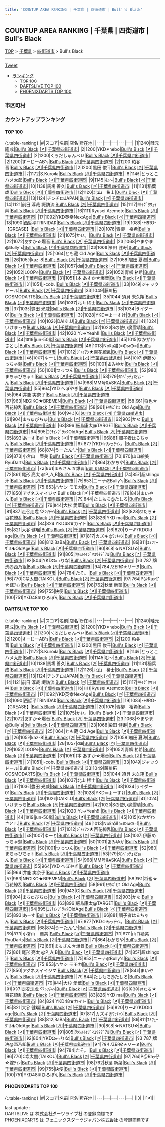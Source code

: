 ```yaml
---
title: 'COUNTUP AREA RANKING | 千葉県 | 四街道市 | Bull''s Black'
---
```

## COUNTUP AREA RANKING | 千葉県 | 四街道市 | Bull's Black

[TOP](/darts/rank/) > [千葉県](/darts/rank/千葉県/) > [四街道市](/darts/rank/千葉県/四街道市/) > Bull's Black

___

<a href="https://twitter.com/share?ref_src=twsrc%5Etfw" data-text="COUNTUP AREA RANKING | 千葉県四街道市Bull's Black" class="twitter-share-button" data-hashtags="DARTSLIVE,PHOENIXDARTS,darts,ダーツ" data-show-count="false">Tweet</a>

* [ランキング](#カウントアップランキング)
    * [TOP 100](#top-100)
    * [DARTSLIVE TOP 100](#dartslive-top-100)
    * [PHOENIXDARTS TOP 100](#phoenixdarts-top-100)

### 市区町村

<ul>

</ul>

### カウントアップランキング

#### TOP 100



{:.table-ranking}
|#|スコア|名前|店名|所在地|
|---|---|---|---|---|
|1|1240|<span class="rank-name-dl">畦元 隆成</span>|<a href="/darts/rank/shops/a860ce8577e703200d9b047a20a7ba1e.html">Bull's Black</a> <a href="https://search.dartslive.com/jp/shop/a860ce8577e703200d9b047a20a7ba1e">[↗]</a>|<a href="/darts/rank/千葉県/四街道市">千葉県四街道市</a>|
|2|1200|<span class="rank-name-dl">YKD✴︎hebo</span>|<a href="/darts/rank/shops/a860ce8577e703200d9b047a20a7ba1e.html">Bull's Black</a> <a href="https://search.dartslive.com/jp/shop/a860ce8577e703200d9b047a20a7ba1e">[↗]</a>|<a href="/darts/rank/千葉県/四街道市">千葉県四街道市</a>|
|2|1200|<span class="rank-name-dl">くろだしゅんぺい</span>|<a href="/darts/rank/shops/a860ce8577e703200d9b047a20a7ba1e.html">Bull's Black</a> <a href="https://search.dartslive.com/jp/shop/a860ce8577e703200d9b047a20a7ba1e">[↗]</a>|<a href="/darts/rank/千葉県/四街道市">千葉県四街道市</a>|
|2|1200|<span class="rank-name-dl">すーじーAB&#x27;s</span>|<a href="/darts/rank/shops/a860ce8577e703200d9b047a20a7ba1e.html">Bull's Black</a> <a href="https://search.dartslive.com/jp/shop/a860ce8577e703200d9b047a20a7ba1e">[↗]</a>|<a href="/darts/rank/千葉県/四街道市">千葉県四街道市</a>|
|2|1200|<span class="rank-name-dl">粕谷　晋</span>|<a href="/darts/rank/shops/a860ce8577e703200d9b047a20a7ba1e.html">Bull's Black</a> <a href="https://search.dartslive.com/jp/shop/a860ce8577e703200d9b047a20a7ba1e">[↗]</a>|<a href="/darts/rank/千葉県/四街道市">千葉県四街道市</a>|
|2|1200|<span class="rank-name-dl">黒田 俊平</span>|<a href="/darts/rank/shops/a860ce8577e703200d9b047a20a7ba1e.html">Bull's Black</a> <a href="https://search.dartslive.com/jp/shop/a860ce8577e703200d9b047a20a7ba1e">[↗]</a>|<a href="/darts/rank/千葉県/四街道市">千葉県四街道市</a>|
|7|1172|<span class="rank-name-dl">S.Kuroda</span>|<a href="/darts/rank/shops/a860ce8577e703200d9b047a20a7ba1e.html">Bull's Black</a> <a href="https://search.dartslive.com/jp/shop/a860ce8577e703200d9b047a20a7ba1e">[↗]</a>|<a href="/darts/rank/千葉県/四街道市">千葉県四街道市</a>|
|8|1146|<span class="rank-name-dl">とっとこハメ太郎</span>|<a href="/darts/rank/shops/a860ce8577e703200d9b047a20a7ba1e.html">Bull's Black</a> <a href="https://search.dartslive.com/jp/shop/a860ce8577e703200d9b047a20a7ba1e">[↗]</a>|<a href="/darts/rank/千葉県/四街道市">千葉県四街道市</a>|
|9|1145|<span class="rank-name-dl">む〜</span>|<a href="/darts/rank/shops/a860ce8577e703200d9b047a20a7ba1e.html">Bull's Black</a> <a href="https://search.dartslive.com/jp/shop/a860ce8577e703200d9b047a20a7ba1e">[↗]</a>|<a href="/darts/rank/千葉県/四街道市">千葉県四街道市</a>|
|10|1138|<span class="rank-name-dl">馬場 善久</span>|<a href="/darts/rank/shops/a860ce8577e703200d9b047a20a7ba1e.html">Bull's Black</a> <a href="https://search.dartslive.com/jp/shop/a860ce8577e703200d9b047a20a7ba1e">[↗]</a>|<a href="/darts/rank/千葉県/四街道市">千葉県四街道市</a>|
|11|1131|<span class="rank-name-dl">稲葉 成</span>|<a href="/darts/rank/shops/a860ce8577e703200d9b047a20a7ba1e.html">Bull's Black</a> <a href="https://search.dartslive.com/jp/shop/a860ce8577e703200d9b047a20a7ba1e">[↗]</a>|<a href="/darts/rank/千葉県/四街道市">千葉県四街道市</a>|
|12|1126|<span class="rank-name-dl">北山　稀士</span>|<a href="/darts/rank/shops/a860ce8577e703200d9b047a20a7ba1e.html">Bull's Black</a> <a href="https://search.dartslive.com/jp/shop/a860ce8577e703200d9b047a20a7ba1e">[↗]</a>|<a href="/darts/rank/千葉県/四街道市">千葉県四街道市</a>|
|13|1124|<span class="rank-name-dl">チンチロJAPAN</span>|<a href="/darts/rank/shops/a860ce8577e703200d9b047a20a7ba1e.html">Bull's Black</a> <a href="https://search.dartslive.com/jp/shop/a860ce8577e703200d9b047a20a7ba1e">[↗]</a>|<a href="/darts/rank/千葉県/四街道市">千葉県四街道市</a>|
|14|1121|<span class="rank-name-dl">前田 淳哉 諏訪流</span>|<a href="/darts/rank/shops/a860ce8577e703200d9b047a20a7ba1e.html">Bull's Black</a> <a href="https://search.dartslive.com/jp/shop/a860ce8577e703200d9b047a20a7ba1e">[↗]</a>|<a href="/darts/rank/千葉県/四街道市">千葉県四街道市</a>|
|15|1117|<span class="rank-name-dl">艸ｲｸﾞﾀｳｪｲ艸</span>|<a href="/darts/rank/shops/a860ce8577e703200d9b047a20a7ba1e.html">Bull's Black</a> <a href="https://search.dartslive.com/jp/shop/a860ce8577e703200d9b047a20a7ba1e">[↗]</a>|<a href="/darts/rank/千葉県/四街道市">千葉県四街道市</a>|
|16|1111|<span class="rank-name-dl">Ryusei Azemoto</span>|<a href="/darts/rank/shops/a860ce8577e703200d9b047a20a7ba1e.html">Bull's Black</a> <a href="https://search.dartslive.com/jp/shop/a860ce8577e703200d9b047a20a7ba1e">[↗]</a>|<a href="/darts/rank/千葉県/四街道市">千葉県四街道市</a>|
|17|1092|<span class="rank-name-dl">YKD英幸NextAge</span>|<a href="/darts/rank/shops/a860ce8577e703200d9b047a20a7ba1e.html">Bull's Black</a> <a href="https://search.dartslive.com/jp/shop/a860ce8577e703200d9b047a20a7ba1e">[↗]</a>|<a href="/darts/rank/千葉県/四街道市">千葉県四街道市</a>|
|18|1090|<span class="rank-name-dl">西哲平TRINIDAD</span>|<a href="/darts/rank/shops/a860ce8577e703200d9b047a20a7ba1e.html">Bull's Black</a> <a href="https://search.dartslive.com/jp/shop/a860ce8577e703200d9b047a20a7ba1e">[↗]</a>|<a href="/darts/rank/千葉県/四街道市">千葉県四街道市</a>|
|19|1086|<span class="rank-name-dl">-H!RO-【GREASE】</span>|<a href="/darts/rank/shops/a860ce8577e703200d9b047a20a7ba1e.html">Bull's Black</a> <a href="https://search.dartslive.com/jp/shop/a860ce8577e703200d9b047a20a7ba1e">[↗]</a>|<a href="/darts/rank/千葉県/四街道市">千葉県四街道市</a>|
|20|1076|<span class="rank-name-dl">青柳　裕希</span>|<a href="/darts/rank/shops/a860ce8577e703200d9b047a20a7ba1e.html">Bull's Black</a> <a href="https://search.dartslive.com/jp/shop/a860ce8577e703200d9b047a20a7ba1e">[↗]</a>|<a href="/darts/rank/千葉県/四街道市">千葉県四街道市</a>|
|21|1075|<span class="rank-name-dl">かい。</span>|<a href="/darts/rank/shops/a860ce8577e703200d9b047a20a7ba1e.html">Bull's Black</a> <a href="https://search.dartslive.com/jp/shop/a860ce8577e703200d9b047a20a7ba1e">[↗]</a>|<a href="/darts/rank/千葉県/四街道市">千葉県四街道市</a>|
|22|1072|<span class="rank-name-dl">あすか☆爆音</span>|<a href="/darts/rank/shops/a860ce8577e703200d9b047a20a7ba1e.html">Bull's Black</a> <a href="https://search.dartslive.com/jp/shop/a860ce8577e703200d9b047a20a7ba1e">[↗]</a>|<a href="/darts/rank/千葉県/四街道市">千葉県四街道市</a>|
|23|1068|<span class="rank-name-dl">やまやま@Bully&#x27;s</span>|<a href="/darts/rank/shops/a860ce8577e703200d9b047a20a7ba1e.html">Bull's Black</a> <a href="https://search.dartslive.com/jp/shop/a860ce8577e703200d9b047a20a7ba1e">[↗]</a>|<a href="/darts/rank/千葉県/四街道市">千葉県四街道市</a>|
|23|1068|<span class="rank-name-dl">柴田 健寿</span>|<a href="/darts/rank/shops/a860ce8577e703200d9b047a20a7ba1e.html">Bull's Black</a> <a href="https://search.dartslive.com/jp/shop/a860ce8577e703200d9b047a20a7ba1e">[↗]</a>|<a href="/darts/rank/千葉県/四街道市">千葉県四街道市</a>|
|25|1064|<span class="rank-name-dl">とも蔵 Old Age</span>|<a href="/darts/rank/shops/a860ce8577e703200d9b047a20a7ba1e.html">Bull's Black</a> <a href="https://search.dartslive.com/jp/shop/a860ce8577e703200d9b047a20a7ba1e">[↗]</a>|<a href="/darts/rank/千葉県/四街道市">千葉県四街道市</a>|
|26|1059|<span class="rank-name-dl">kaz-8</span>|<a href="/darts/rank/shops/a860ce8577e703200d9b047a20a7ba1e.html">Bull's Black</a> <a href="https://search.dartslive.com/jp/shop/a860ce8577e703200d9b047a20a7ba1e">[↗]</a>|<a href="/darts/rank/千葉県/四街道市">千葉県四街道市</a>|
|27|1058|<span class="rank-name-dl">岩田 夏海</span>|<a href="/darts/rank/shops/a860ce8577e703200d9b047a20a7ba1e.html">Bull's Black</a> <a href="https://search.dartslive.com/jp/shop/a860ce8577e703200d9b047a20a7ba1e">[↗]</a>|<a href="/darts/rank/千葉県/四街道市">千葉県四街道市</a>|
|28|1057|<span class="rank-name-dl">dai</span>|<a href="/darts/rank/shops/a860ce8577e703200d9b047a20a7ba1e.html">Bull's Black</a> <a href="https://search.dartslive.com/jp/shop/a860ce8577e703200d9b047a20a7ba1e">[↗]</a>|<a href="/darts/rank/千葉県/四街道市">千葉県四街道市</a>|
|29|1052|<span class="rank-name-dl">LOOP⭐︎</span>|<a href="/darts/rank/shops/a860ce8577e703200d9b047a20a7ba1e.html">Bull's Black</a> <a href="https://search.dartslive.com/jp/shop/a860ce8577e703200d9b047a20a7ba1e">[↗]</a>|<a href="/darts/rank/千葉県/四街道市">千葉県四街道市</a>|
|29|1052|<span class="rank-name-dl">青柳 裕希</span>|<a href="/darts/rank/shops/a860ce8577e703200d9b047a20a7ba1e.html">Bull's Black</a> <a href="https://search.dartslive.com/jp/shop/a860ce8577e703200d9b047a20a7ba1e">[↗]</a>|<a href="/darts/rank/千葉県/四街道市">千葉県四街道市</a>|
|31|1051|<span class="rank-name-dl">(本)あすか☆爆音</span>|<a href="/darts/rank/shops/a860ce8577e703200d9b047a20a7ba1e.html">Bull's Black</a> <a href="https://search.dartslive.com/jp/shop/a860ce8577e703200d9b047a20a7ba1e">[↗]</a>|<a href="/darts/rank/千葉県/四街道市">千葉県四街道市</a>|
|31|1051|<span class="rank-name-dl">j-cobu</span>|<a href="/darts/rank/shops/a860ce8577e703200d9b047a20a7ba1e.html">Bull's Black</a> <a href="https://search.dartslive.com/jp/shop/a860ce8577e703200d9b047a20a7ba1e">[↗]</a>|<a href="/darts/rank/千葉県/四街道市">千葉県四街道市</a>|
|33|1049|<span class="rank-name-dl">ジャックドール</span>|<a href="/darts/rank/shops/a860ce8577e703200d9b047a20a7ba1e.html">Bull's Black</a> <a href="https://search.dartslive.com/jp/shop/a860ce8577e703200d9b047a20a7ba1e">[↗]</a>|<a href="/darts/rank/千葉県/四街道市">千葉県四街道市</a>|
|33|1049|<span class="rank-name-dl">藤川拓COSMODARTS</span>|<a href="/darts/rank/shops/a860ce8577e703200d9b047a20a7ba1e.html">Bull's Black</a> <a href="https://search.dartslive.com/jp/shop/a860ce8577e703200d9b047a20a7ba1e">[↗]</a>|<a href="/darts/rank/千葉県/四街道市">千葉県四街道市</a>|
|35|1044|<span class="rank-name-dl">須貝 未久翔</span>|<a href="/darts/rank/shops/a860ce8577e703200d9b047a20a7ba1e.html">Bull's Black</a> <a href="https://search.dartslive.com/jp/shop/a860ce8577e703200d9b047a20a7ba1e">[↗]</a>|<a href="/darts/rank/千葉県/四街道市">千葉県四街道市</a>|
|36|1037|<span class="rank-name-dl">北山 稀士</span>|<a href="/darts/rank/shops/a860ce8577e703200d9b047a20a7ba1e.html">Bull's Black</a> <a href="https://search.dartslive.com/jp/shop/a860ce8577e703200d9b047a20a7ba1e">[↗]</a>|<a href="/darts/rank/千葉県/四街道市">千葉県四街道市</a>|
|37|1036|<span class="rank-name-dl">豊田 光威</span>|<a href="/darts/rank/shops/a860ce8577e703200d9b047a20a7ba1e.html">Bull's Black</a> <a href="https://search.dartslive.com/jp/shop/a860ce8577e703200d9b047a20a7ba1e">[↗]</a>|<a href="/darts/rank/千葉県/四街道市">千葉県四街道市</a>|
|38|1034|<span class="rank-name-dl">ライダー01</span>|<a href="/darts/rank/shops/a860ce8577e703200d9b047a20a7ba1e.html">Bull's Black</a> <a href="https://search.dartslive.com/jp/shop/a860ce8577e703200d9b047a20a7ba1e">[↗]</a>|<a href="/darts/rank/千葉県/四街道市">千葉県四街道市</a>|
|39|1028|<span class="rank-name-dl">YKD＝よーすけ</span>|<a href="/darts/rank/shops/a860ce8577e703200d9b047a20a7ba1e.html">Bull's Black</a> <a href="https://search.dartslive.com/jp/shop/a860ce8577e703200d9b047a20a7ba1e">[↗]</a>|<a href="/darts/rank/千葉県/四街道市">千葉県四街道市</a>|
|40|1026|<span class="rank-name-dl">DAIKI.U</span>|<a href="/darts/rank/shops/a860ce8577e703200d9b047a20a7ba1e.html">Bull's Black</a> <a href="https://search.dartslive.com/jp/shop/a860ce8577e703200d9b047a20a7ba1e">[↗]</a>|<a href="/darts/rank/千葉県/四街道市">千葉県四街道市</a>|
|41|1024|<span class="rank-name-dl">いけまっち</span>|<a href="/darts/rank/shops/a860ce8577e703200d9b047a20a7ba1e.html">Bull's Black</a> <a href="https://search.dartslive.com/jp/shop/a860ce8577e703200d9b047a20a7ba1e">[↗]</a>|<a href="/darts/rank/千葉県/四街道市">千葉県四街道市</a>|
|42|1020|<span class="rank-name-dl">Sの使い魔雪晴</span>|<a href="/darts/rank/shops/a860ce8577e703200d9b047a20a7ba1e.html">Bull's Black</a> <a href="https://search.dartslive.com/jp/shop/a860ce8577e703200d9b047a20a7ba1e">[↗]</a>|<a href="/darts/rank/千葉県/四街道市">千葉県四街道市</a>|
|42|1020|<span class="rank-name-dl">Yu→Yeah!!!</span>|<a href="/darts/rank/shops/a860ce8577e703200d9b047a20a7ba1e.html">Bull's Black</a> <a href="https://search.dartslive.com/jp/shop/a860ce8577e703200d9b047a20a7ba1e">[↗]</a>|<a href="/darts/rank/千葉県/四街道市">千葉県四街道市</a>|
|44|1019|<span class="rank-name-dl">jun-50嵐</span>|<a href="/darts/rank/shops/a860ce8577e703200d9b047a20a7ba1e.html">Bull's Black</a> <a href="https://search.dartslive.com/jp/shop/a860ce8577e703200d9b047a20a7ba1e">[↗]</a>|<a href="/darts/rank/千葉県/四街道市">千葉県四街道市</a>|
|45|1015|<span class="rank-name-dl">なかがわ さとし</span>|<a href="/darts/rank/shops/a860ce8577e703200d9b047a20a7ba1e.html">Bull's Black</a> <a href="https://search.dartslive.com/jp/shop/a860ce8577e703200d9b047a20a7ba1e">[↗]</a>|<a href="/darts/rank/千葉県/四街道市">千葉県四街道市</a>|
|46|1013|<span class="rank-name-dl">NoRa猫(=ΦωΦ=)</span>|<a href="/darts/rank/shops/a860ce8577e703200d9b047a20a7ba1e.html">Bull's Black</a> <a href="https://search.dartslive.com/jp/shop/a860ce8577e703200d9b047a20a7ba1e">[↗]</a>|<a href="/darts/rank/千葉県/四街道市">千葉県四街道市</a>|
|47|1012|<span class="rank-name-dl">ｼﾞｬｲｱﾝ★百花繚乱</span>|<a href="/darts/rank/shops/a860ce8577e703200d9b047a20a7ba1e.html">Bull's Black</a> <a href="https://search.dartslive.com/jp/shop/a860ce8577e703200d9b047a20a7ba1e">[↗]</a>|<a href="/darts/rank/千葉県/四街道市">千葉県四街道市</a>|
|48|1007|<span class="rank-name-dl">ゆーと</span>|<a href="/darts/rank/shops/a860ce8577e703200d9b047a20a7ba1e.html">Bull's Black</a> <a href="https://search.dartslive.com/jp/shop/a860ce8577e703200d9b047a20a7ba1e">[↗]</a>|<a href="/darts/rank/千葉県/四街道市">千葉県四街道市</a>|
|48|1007|<span class="rank-name-dl">伊藤めっちゃ魁</span>|<a href="/darts/rank/shops/a860ce8577e703200d9b047a20a7ba1e.html">Bull's Black</a> <a href="https://search.dartslive.com/jp/shop/a860ce8577e703200d9b047a20a7ba1e">[↗]</a>|<a href="/darts/rank/千葉県/四街道市">千葉県四街道市</a>|
|50|1001|<span class="rank-name-dl">あみゆか</span>|<a href="/darts/rank/shops/a860ce8577e703200d9b047a20a7ba1e.html">Bull's Black</a> <a href="https://search.dartslive.com/jp/shop/a860ce8577e703200d9b047a20a7ba1e">[↗]</a>|<a href="/darts/rank/千葉県/四街道市">千葉県四街道市</a>|
|50|1001|<span class="rank-name-dl">つっつん</span>|<a href="/darts/rank/shops/a860ce8577e703200d9b047a20a7ba1e.html">Bull's Black</a> <a href="https://search.dartslive.com/jp/shop/a860ce8577e703200d9b047a20a7ba1e">[↗]</a>|<a href="/darts/rank/千葉県/四街道市">千葉県四街道市</a>|
|52|980|<span class="rank-name-dl">まちゅぴちゅ✌︎</span>|<a href="/darts/rank/shops/a860ce8577e703200d9b047a20a7ba1e.html">Bull's Black</a> <a href="https://search.dartslive.com/jp/shop/a860ce8577e703200d9b047a20a7ba1e">[↗]</a>|<a href="/darts/rank/千葉県/四街道市">千葉県四街道市</a>|
|53|979|<span class="rank-name-dl">ｸﾛﾍﾟｯﾁｭだぉ-ん</span>|<a href="/darts/rank/shops/a860ce8577e703200d9b047a20a7ba1e.html">Bull's Black</a> <a href="https://search.dartslive.com/jp/shop/a860ce8577e703200d9b047a20a7ba1e">[↗]</a>|<a href="/darts/rank/千葉県/四街道市">千葉県四街道市</a>|
|54|968|<span class="rank-name-dl">MM号&amp;ASKA</span>|<a href="/darts/rank/shops/a860ce8577e703200d9b047a20a7ba1e.html">Bull's Black</a> <a href="https://search.dartslive.com/jp/shop/a860ce8577e703200d9b047a20a7ba1e">[↗]</a>|<a href="/darts/rank/千葉県/四街道市">千葉県四街道市</a>|
|55|964|<span class="rank-name-dl">YKD へぼやぎ</span>|<a href="/darts/rank/shops/a860ce8577e703200d9b047a20a7ba1e.html">Bull's Black</a> <a href="https://search.dartslive.com/jp/shop/a860ce8577e703200d9b047a20a7ba1e">[↗]</a>|<a href="/darts/rank/千葉県/四街道市">千葉県四街道市</a>|
|55|964|<span class="rank-name-dl">井能 実奈子</span>|<a href="/darts/rank/shops/a860ce8577e703200d9b047a20a7ba1e.html">Bull's Black</a> <a href="https://search.dartslive.com/jp/shop/a860ce8577e703200d9b047a20a7ba1e">[↗]</a>|<a href="/darts/rank/千葉県/四街道市">千葉県四街道市</a>|
|57|963|<span class="rank-name-dl">NEGIKO★BREMEN</span>|<a href="/darts/rank/shops/a860ce8577e703200d9b047a20a7ba1e.html">Bull's Black</a> <a href="https://search.dartslive.com/jp/shop/a860ce8577e703200d9b047a20a7ba1e">[↗]</a>|<a href="/darts/rank/千葉県/四街道市">千葉県四街道市</a>|
|58|961|<span class="rank-name-dl">将也☆百花繚乱</span>|<a href="/darts/rank/shops/a860ce8577e703200d9b047a20a7ba1e.html">Bull's Black</a> <a href="https://search.dartslive.com/jp/shop/a860ce8577e703200d9b047a20a7ba1e">[↗]</a>|<a href="/darts/rank/千葉県/四街道市">千葉県四街道市</a>|
|58|961|<span class="rank-name-dl">ﾓﾘｶｽﾞﾋｺ Old Age</span>|<a href="/darts/rank/shops/a860ce8577e703200d9b047a20a7ba1e.html">Bull's Black</a> <a href="https://search.dartslive.com/jp/shop/a860ce8577e703200d9b047a20a7ba1e">[↗]</a>|<a href="/darts/rank/千葉県/四街道市">千葉県四街道市</a>|
|60|943|<span class="rank-name-dl">C</span>|<a href="/darts/rank/shops/a860ce8577e703200d9b047a20a7ba1e.html">Bull's Black</a> <a href="https://search.dartslive.com/jp/shop/a860ce8577e703200d9b047a20a7ba1e">[↗]</a>|<a href="/darts/rank/千葉県/四街道市">千葉県四街道市</a>|
|61|904|<span class="rank-name-dl">まちゅぴちゅ</span>|<a href="/darts/rank/shops/a860ce8577e703200d9b047a20a7ba1e.html">Bull's Black</a> <a href="https://search.dartslive.com/jp/shop/a860ce8577e703200d9b047a20a7ba1e">[↗]</a>|<a href="/darts/rank/千葉県/四街道市">千葉県四街道市</a>|
|62|903|<span class="rank-name-dl">かな</span>|<a href="/darts/rank/shops/a860ce8577e703200d9b047a20a7ba1e.html">Bull's Black</a> <a href="https://search.dartslive.com/jp/shop/a860ce8577e703200d9b047a20a7ba1e">[↗]</a>|<a href="/darts/rank/千葉県/四街道市">千葉県四街道市</a>|
|63|896|<span class="rank-name-dl">飯島康太@TARGET</span>|<a href="/darts/rank/shops/a860ce8577e703200d9b047a20a7ba1e.html">Bull's Black</a> <a href="https://search.dartslive.com/jp/shop/a860ce8577e703200d9b047a20a7ba1e">[↗]</a>|<a href="/darts/rank/千葉県/四街道市">千葉県四街道市</a>|
|64|895|<span class="rank-name-dl">ｴﾐﾁｬﾝﾌﾞﾗｯｸOldAge</span>|<a href="/darts/rank/shops/a860ce8577e703200d9b047a20a7ba1e.html">Bull's Black</a> <a href="https://search.dartslive.com/jp/shop/a860ce8577e703200d9b047a20a7ba1e">[↗]</a>|<a href="/darts/rank/千葉県/四街道市">千葉県四街道市</a>|
|65|893|<span class="rank-name-dl">あーす</span>|<a href="/darts/rank/shops/a860ce8577e703200d9b047a20a7ba1e.html">Bull's Black</a> <a href="https://search.dartslive.com/jp/shop/a860ce8577e703200d9b047a20a7ba1e">[↗]</a>|<a href="/darts/rank/千葉県/四街道市">千葉県四街道市</a>|
|66|881|<span class="rank-name-dl">調子者はるちゃん</span>|<a href="/darts/rank/shops/a860ce8577e703200d9b047a20a7ba1e.html">Bull's Black</a> <a href="https://search.dartslive.com/jp/shop/a860ce8577e703200d9b047a20a7ba1e">[↗]</a>|<a href="/darts/rank/千葉県/四街道市">千葉県四街道市</a>|
|67|877|<span class="rank-name-dl">YKD✩みっﾁｬﾝ。</span>|<a href="/darts/rank/shops/a860ce8577e703200d9b047a20a7ba1e.html">Bull's Black</a> <a href="https://search.dartslive.com/jp/shop/a860ce8577e703200d9b047a20a7ba1e">[↗]</a>|<a href="/darts/rank/千葉県/四街道市">千葉県四街道市</a>|
|68|874|<span class="rank-name-dl">うーたん^_^</span>|<a href="/darts/rank/shops/a860ce8577e703200d9b047a20a7ba1e.html">Bull's Black</a> <a href="https://search.dartslive.com/jp/shop/a860ce8577e703200d9b047a20a7ba1e">[↗]</a>|<a href="/darts/rank/千葉県/四街道市">千葉県四街道市</a>|
|69|873|<span class="rank-name-dl">小宮山　亜美</span>|<a href="/darts/rank/shops/a860ce8577e703200d9b047a20a7ba1e.html">Bull's Black</a> <a href="https://search.dartslive.com/jp/shop/a860ce8577e703200d9b047a20a7ba1e">[↗]</a>|<a href="/darts/rank/千葉県/四街道市">千葉県四街道市</a>|
|70|870|<span class="rank-name-dl">山口絵美RyuDarts</span>|<a href="/darts/rank/shops/a860ce8577e703200d9b047a20a7ba1e.html">Bull's Black</a> <a href="https://search.dartslive.com/jp/shop/a860ce8577e703200d9b047a20a7ba1e">[↗]</a>|<a href="/darts/rank/千葉県/四街道市">千葉県四街道市</a>|
|71|864|<span class="rank-name-dl">わかちや</span>|<a href="/darts/rank/shops/a860ce8577e703200d9b047a20a7ba1e.html">Bull's Black</a> <a href="https://search.dartslive.com/jp/shop/a860ce8577e703200d9b047a20a7ba1e">[↗]</a>|<a href="/darts/rank/千葉県/四街道市">千葉県四街道市</a>|
|72|861|<span class="rank-name-dl">まもさん☆爆音</span>|<a href="/darts/rank/shops/a860ce8577e703200d9b047a20a7ba1e.html">Bull's Black</a> <a href="https://search.dartslive.com/jp/shop/a860ce8577e703200d9b047a20a7ba1e">[↗]</a>|<a href="/darts/rank/千葉県/四街道市">千葉県四街道市</a>|
|72|861|<span class="rank-name-dl">尾形 亮太 @P_A_B</span>|<a href="/darts/rank/shops/a860ce8577e703200d9b047a20a7ba1e.html">Bull's Black</a> <a href="https://search.dartslive.com/jp/shop/a860ce8577e703200d9b047a20a7ba1e">[↗]</a>|<a href="/darts/rank/千葉県/四街道市">千葉県四街道市</a>|
|74|857|<span class="rank-name-dl">超shingo汁</span>|<a href="/darts/rank/shops/a860ce8577e703200d9b047a20a7ba1e.html">Bull's Black</a> <a href="https://search.dartslive.com/jp/shop/a860ce8577e703200d9b047a20a7ba1e">[↗]</a>|<a href="/darts/rank/千葉県/四街道市">千葉県四街道市</a>|
|75|853|<span class="rank-name-dl">ニーナ@Bully&#x27;s</span>|<a href="/darts/rank/shops/a860ce8577e703200d9b047a20a7ba1e.html">Bull's Black</a> <a href="https://search.dartslive.com/jp/shop/a860ce8577e703200d9b047a20a7ba1e">[↗]</a>|<a href="/darts/rank/千葉県/四街道市">千葉県四街道市</a>|
|75|853|<span class="rank-name-dl">ハヤシ モモカ</span>|<a href="/darts/rank/shops/a860ce8577e703200d9b047a20a7ba1e.html">Bull's Black</a> <a href="https://search.dartslive.com/jp/shop/a860ce8577e703200d9b047a20a7ba1e">[↗]</a>|<a href="/darts/rank/千葉県/四街道市">千葉県四街道市</a>|
|77|850|<span class="rank-name-dl">アグネスイイジマ</span>|<a href="/darts/rank/shops/a860ce8577e703200d9b047a20a7ba1e.html">Bull's Black</a> <a href="https://search.dartslive.com/jp/shop/a860ce8577e703200d9b047a20a7ba1e">[↗]</a>|<a href="/darts/rank/千葉県/四街道市">千葉県四街道市</a>|
|78|846|<span class="rank-name-dl">まいやん</span>|<a href="/darts/rank/shops/a860ce8577e703200d9b047a20a7ba1e.html">Bull's Black</a> <a href="https://search.dartslive.com/jp/shop/a860ce8577e703200d9b047a20a7ba1e">[↗]</a>|<a href="/darts/rank/千葉県/四街道市">千葉県四街道市</a>|
|79|844|<span class="rank-name-dl">たしもち@たしろ</span>|<a href="/darts/rank/shops/a860ce8577e703200d9b047a20a7ba1e.html">Bull's Black</a> <a href="https://search.dartslive.com/jp/shop/a860ce8577e703200d9b047a20a7ba1e">[↗]</a>|<a href="/darts/rank/千葉県/四街道市">千葉県四街道市</a>|
|79|844|<span class="rank-name-dl">大杉 愛華</span>|<a href="/darts/rank/shops/a860ce8577e703200d9b047a20a7ba1e.html">Bull's Black</a> <a href="https://search.dartslive.com/jp/shop/a860ce8577e703200d9b047a20a7ba1e">[↗]</a>|<a href="/darts/rank/千葉県/四街道市">千葉県四街道市</a>|
|81|837|<span class="rank-name-dl">走召走戉 ♡ｼｿﾁｬｿ</span>|<a href="/darts/rank/shops/a860ce8577e703200d9b047a20a7ba1e.html">Bull's Black</a> <a href="https://search.dartslive.com/jp/shop/a860ce8577e703200d9b047a20a7ba1e">[↗]</a>|<a href="/darts/rank/千葉県/四街道市">千葉県四街道市</a>|
|82|828|<span class="rank-name-dl">ﾐﾎたろ★百花繚乱</span>|<a href="/darts/rank/shops/a860ce8577e703200d9b047a20a7ba1e.html">Bull's Black</a> <a href="https://search.dartslive.com/jp/shop/a860ce8577e703200d9b047a20a7ba1e">[↗]</a>|<a href="/darts/rank/千葉県/四街道市">千葉県四街道市</a>|
|83|826|<span class="rank-name-dl">YKD mai</span>|<a href="/darts/rank/shops/a860ce8577e703200d9b047a20a7ba1e.html">Bull's Black</a> <a href="https://search.dartslive.com/jp/shop/a860ce8577e703200d9b047a20a7ba1e">[↗]</a>|<a href="/darts/rank/千葉県/四街道市">千葉県四街道市</a>|
|84|824|<span class="rank-name-dl">YKD48♛カイト</span>|<a href="/darts/rank/shops/a860ce8577e703200d9b047a20a7ba1e.html">Bull's Black</a> <a href="https://search.dartslive.com/jp/shop/a860ce8577e703200d9b047a20a7ba1e">[↗]</a>|<a href="/darts/rank/千葉県/四街道市">千葉県四街道市</a>|
|85|821|<span class="rank-name-dl">大谷 健瑠</span>|<a href="/darts/rank/shops/a860ce8577e703200d9b047a20a7ba1e.html">Bull's Black</a> <a href="https://search.dartslive.com/jp/shop/a860ce8577e703200d9b047a20a7ba1e">[↗]</a>|<a href="/darts/rank/千葉県/四街道市">千葉県四街道市</a>|
|86|820|<span class="rank-name-dl">りー♪YKDOld age</span>|<a href="/darts/rank/shops/a860ce8577e703200d9b047a20a7ba1e.html">Bull's Black</a> <a href="https://search.dartslive.com/jp/shop/a860ce8577e703200d9b047a20a7ba1e">[↗]</a>|<a href="/darts/rank/千葉県/四街道市">千葉県四街道市</a>|
|87|817|<span class="rank-name-dl">カズキ@ﾜｯｷｬﾝ</span>|<a href="/darts/rank/shops/a860ce8577e703200d9b047a20a7ba1e.html">Bull's Black</a> <a href="https://search.dartslive.com/jp/shop/a860ce8577e703200d9b047a20a7ba1e">[↗]</a>|<a href="/darts/rank/千葉県/四街道市">千葉県四街道市</a>|
|88|812|<span class="rank-name-dl">BaBa</span>|<a href="/darts/rank/shops/a860ce8577e703200d9b047a20a7ba1e.html">Bull's Black</a> <a href="https://search.dartslive.com/jp/shop/a860ce8577e703200d9b047a20a7ba1e">[↗]</a>|<a href="/darts/rank/千葉県/四街道市">千葉県四街道市</a>|
|89|811|<span class="rank-name-dl">ｴﾐﾌｪｰｳﾞﾙ♞OldAge</span>|<a href="/darts/rank/shops/a860ce8577e703200d9b047a20a7ba1e.html">Bull's Black</a> <a href="https://search.dartslive.com/jp/shop/a860ce8577e703200d9b047a20a7ba1e">[↗]</a>|<a href="/darts/rank/千葉県/四街道市">千葉県四街道市</a>|
|90|808|<span class="rank-name-dl">☆NATSU☆</span>|<a href="/darts/rank/shops/a860ce8577e703200d9b047a20a7ba1e.html">Bull's Black</a> <a href="https://search.dartslive.com/jp/shop/a860ce8577e703200d9b047a20a7ba1e">[↗]</a>|<a href="/darts/rank/千葉県/四街道市">千葉県四街道市</a>|
|91|805|<span class="rank-name-dl">ﾜﾀｼﾊｲｲｼﾞﾏｺｳﾀﾃﾞｱﾙ</span>|<a href="/darts/rank/shops/a860ce8577e703200d9b047a20a7ba1e.html">Bull's Black</a> <a href="https://search.dartslive.com/jp/shop/a860ce8577e703200d9b047a20a7ba1e">[↗]</a>|<a href="/darts/rank/千葉県/四街道市">千葉県四街道市</a>|
|92|804|<span class="rank-name-dl">YKDᗦ↞◃りな</span>|<a href="/darts/rank/shops/a860ce8577e703200d9b047a20a7ba1e.html">Bull's Black</a> <a href="https://search.dartslive.com/jp/shop/a860ce8577e703200d9b047a20a7ba1e">[↗]</a>|<a href="/darts/rank/千葉県/四街道市">千葉県四街道市</a>|
|93|787|<span class="rank-name-dl">牌洗@西乃組</span>|<a href="/darts/rank/shops/a860ce8577e703200d9b047a20a7ba1e.html">Bull's Black</a> <a href="https://search.dartslive.com/jp/shop/a860ce8577e703200d9b047a20a7ba1e">[↗]</a>|<a href="/darts/rank/千葉県/四街道市">千葉県四街道市</a>|
|94|784|<span class="rank-name-dl">/ZERØ✭リーヌ</span>|<a href="/darts/rank/shops/a860ce8577e703200d9b047a20a7ba1e.html">Bull's Black</a> <a href="https://search.dartslive.com/jp/shop/a860ce8577e703200d9b047a20a7ba1e">[↗]</a>|<a href="/darts/rank/千葉県/四街道市">千葉県四街道市</a>|
|94|784|<span class="rank-name-dl">たそ。</span>|<a href="/darts/rank/shops/a860ce8577e703200d9b047a20a7ba1e.html">Bull's Black</a> <a href="https://search.dartslive.com/jp/shop/a860ce8577e703200d9b047a20a7ba1e">[↗]</a>|<a href="/darts/rank/千葉県/四街道市">千葉県四街道市</a>|
|96|770|<span class="rank-name-dl">C@太閤(TAIKOU)</span>|<a href="/darts/rank/shops/a860ce8577e703200d9b047a20a7ba1e.html">Bull's Black</a> <a href="https://search.dartslive.com/jp/shop/a860ce8577e703200d9b047a20a7ba1e">[↗]</a>|<a href="/darts/rank/千葉県/四街道市">千葉県四街道市</a>|
|97|764|<span class="rank-name-dl">P＠Raｯ仔☆嫁ﾁｬﾝ</span>|<a href="/darts/rank/shops/a860ce8577e703200d9b047a20a7ba1e.html">Bull's Black</a> <a href="https://search.dartslive.com/jp/shop/a860ce8577e703200d9b047a20a7ba1e">[↗]</a>|<a href="/darts/rank/千葉県/四街道市">千葉県四街道市</a>|
|98|762|<span class="rank-name-dl">秋葉 新菜</span>|<a href="/darts/rank/shops/a860ce8577e703200d9b047a20a7ba1e.html">Bull's Black</a> <a href="https://search.dartslive.com/jp/shop/a860ce8577e703200d9b047a20a7ba1e">[↗]</a>|<a href="/darts/rank/千葉県/四街道市">千葉県四街道市</a>|
|99|755|<span class="rank-name-dl">快便</span>|<a href="/darts/rank/shops/a860ce8577e703200d9b047a20a7ba1e.html">Bull's Black</a> <a href="https://search.dartslive.com/jp/shop/a860ce8577e703200d9b047a20a7ba1e">[↗]</a>|<a href="/darts/rank/千葉県/四街道市">千葉県四街道市</a>|
|100|751|<span class="rank-name-dl">YKD48♛ひろぽん</span>|<a href="/darts/rank/shops/a860ce8577e703200d9b047a20a7ba1e.html">Bull's Black</a> <a href="https://search.dartslive.com/jp/shop/a860ce8577e703200d9b047a20a7ba1e">[↗]</a>|<a href="/darts/rank/千葉県/四街道市">千葉県四街道市</a>|


#### DARTSLIVE TOP 100



{:.table-ranking}
|#|スコア|名前|店名|所在地|
|---|---|---|---|---|
|1|1240|<span class="rank-name-dl">畦元 隆成</span>|<a href="/darts/rank/shops/a860ce8577e703200d9b047a20a7ba1e.html">Bull's Black</a> <a href="https://search.dartslive.com/jp/shop/a860ce8577e703200d9b047a20a7ba1e">[↗]</a>|<a href="/darts/rank/千葉県/四街道市">千葉県四街道市</a>|
|2|1200|<span class="rank-name-dl">YKD✴︎hebo</span>|<a href="/darts/rank/shops/a860ce8577e703200d9b047a20a7ba1e.html">Bull's Black</a> <a href="https://search.dartslive.com/jp/shop/a860ce8577e703200d9b047a20a7ba1e">[↗]</a>|<a href="/darts/rank/千葉県/四街道市">千葉県四街道市</a>|
|2|1200|<span class="rank-name-dl">くろだしゅんぺい</span>|<a href="/darts/rank/shops/a860ce8577e703200d9b047a20a7ba1e.html">Bull's Black</a> <a href="https://search.dartslive.com/jp/shop/a860ce8577e703200d9b047a20a7ba1e">[↗]</a>|<a href="/darts/rank/千葉県/四街道市">千葉県四街道市</a>|
|2|1200|<span class="rank-name-dl">すーじーAB&#x27;s</span>|<a href="/darts/rank/shops/a860ce8577e703200d9b047a20a7ba1e.html">Bull's Black</a> <a href="https://search.dartslive.com/jp/shop/a860ce8577e703200d9b047a20a7ba1e">[↗]</a>|<a href="/darts/rank/千葉県/四街道市">千葉県四街道市</a>|
|2|1200|<span class="rank-name-dl">粕谷　晋</span>|<a href="/darts/rank/shops/a860ce8577e703200d9b047a20a7ba1e.html">Bull's Black</a> <a href="https://search.dartslive.com/jp/shop/a860ce8577e703200d9b047a20a7ba1e">[↗]</a>|<a href="/darts/rank/千葉県/四街道市">千葉県四街道市</a>|
|2|1200|<span class="rank-name-dl">黒田 俊平</span>|<a href="/darts/rank/shops/a860ce8577e703200d9b047a20a7ba1e.html">Bull's Black</a> <a href="https://search.dartslive.com/jp/shop/a860ce8577e703200d9b047a20a7ba1e">[↗]</a>|<a href="/darts/rank/千葉県/四街道市">千葉県四街道市</a>|
|7|1172|<span class="rank-name-dl">S.Kuroda</span>|<a href="/darts/rank/shops/a860ce8577e703200d9b047a20a7ba1e.html">Bull's Black</a> <a href="https://search.dartslive.com/jp/shop/a860ce8577e703200d9b047a20a7ba1e">[↗]</a>|<a href="/darts/rank/千葉県/四街道市">千葉県四街道市</a>|
|8|1146|<span class="rank-name-dl">とっとこハメ太郎</span>|<a href="/darts/rank/shops/a860ce8577e703200d9b047a20a7ba1e.html">Bull's Black</a> <a href="https://search.dartslive.com/jp/shop/a860ce8577e703200d9b047a20a7ba1e">[↗]</a>|<a href="/darts/rank/千葉県/四街道市">千葉県四街道市</a>|
|9|1145|<span class="rank-name-dl">む〜</span>|<a href="/darts/rank/shops/a860ce8577e703200d9b047a20a7ba1e.html">Bull's Black</a> <a href="https://search.dartslive.com/jp/shop/a860ce8577e703200d9b047a20a7ba1e">[↗]</a>|<a href="/darts/rank/千葉県/四街道市">千葉県四街道市</a>|
|10|1138|<span class="rank-name-dl">馬場 善久</span>|<a href="/darts/rank/shops/a860ce8577e703200d9b047a20a7ba1e.html">Bull's Black</a> <a href="https://search.dartslive.com/jp/shop/a860ce8577e703200d9b047a20a7ba1e">[↗]</a>|<a href="/darts/rank/千葉県/四街道市">千葉県四街道市</a>|
|11|1131|<span class="rank-name-dl">稲葉 成</span>|<a href="/darts/rank/shops/a860ce8577e703200d9b047a20a7ba1e.html">Bull's Black</a> <a href="https://search.dartslive.com/jp/shop/a860ce8577e703200d9b047a20a7ba1e">[↗]</a>|<a href="/darts/rank/千葉県/四街道市">千葉県四街道市</a>|
|12|1126|<span class="rank-name-dl">北山　稀士</span>|<a href="/darts/rank/shops/a860ce8577e703200d9b047a20a7ba1e.html">Bull's Black</a> <a href="https://search.dartslive.com/jp/shop/a860ce8577e703200d9b047a20a7ba1e">[↗]</a>|<a href="/darts/rank/千葉県/四街道市">千葉県四街道市</a>|
|13|1124|<span class="rank-name-dl">チンチロJAPAN</span>|<a href="/darts/rank/shops/a860ce8577e703200d9b047a20a7ba1e.html">Bull's Black</a> <a href="https://search.dartslive.com/jp/shop/a860ce8577e703200d9b047a20a7ba1e">[↗]</a>|<a href="/darts/rank/千葉県/四街道市">千葉県四街道市</a>|
|14|1121|<span class="rank-name-dl">前田 淳哉 諏訪流</span>|<a href="/darts/rank/shops/a860ce8577e703200d9b047a20a7ba1e.html">Bull's Black</a> <a href="https://search.dartslive.com/jp/shop/a860ce8577e703200d9b047a20a7ba1e">[↗]</a>|<a href="/darts/rank/千葉県/四街道市">千葉県四街道市</a>|
|15|1117|<span class="rank-name-dl">艸ｲｸﾞﾀｳｪｲ艸</span>|<a href="/darts/rank/shops/a860ce8577e703200d9b047a20a7ba1e.html">Bull's Black</a> <a href="https://search.dartslive.com/jp/shop/a860ce8577e703200d9b047a20a7ba1e">[↗]</a>|<a href="/darts/rank/千葉県/四街道市">千葉県四街道市</a>|
|16|1111|<span class="rank-name-dl">Ryusei Azemoto</span>|<a href="/darts/rank/shops/a860ce8577e703200d9b047a20a7ba1e.html">Bull's Black</a> <a href="https://search.dartslive.com/jp/shop/a860ce8577e703200d9b047a20a7ba1e">[↗]</a>|<a href="/darts/rank/千葉県/四街道市">千葉県四街道市</a>|
|17|1092|<span class="rank-name-dl">YKD英幸NextAge</span>|<a href="/darts/rank/shops/a860ce8577e703200d9b047a20a7ba1e.html">Bull's Black</a> <a href="https://search.dartslive.com/jp/shop/a860ce8577e703200d9b047a20a7ba1e">[↗]</a>|<a href="/darts/rank/千葉県/四街道市">千葉県四街道市</a>|
|18|1090|<span class="rank-name-dl">西哲平TRINIDAD</span>|<a href="/darts/rank/shops/a860ce8577e703200d9b047a20a7ba1e.html">Bull's Black</a> <a href="https://search.dartslive.com/jp/shop/a860ce8577e703200d9b047a20a7ba1e">[↗]</a>|<a href="/darts/rank/千葉県/四街道市">千葉県四街道市</a>|
|19|1086|<span class="rank-name-dl">-H!RO-【GREASE】</span>|<a href="/darts/rank/shops/a860ce8577e703200d9b047a20a7ba1e.html">Bull's Black</a> <a href="https://search.dartslive.com/jp/shop/a860ce8577e703200d9b047a20a7ba1e">[↗]</a>|<a href="/darts/rank/千葉県/四街道市">千葉県四街道市</a>|
|20|1076|<span class="rank-name-dl">青柳　裕希</span>|<a href="/darts/rank/shops/a860ce8577e703200d9b047a20a7ba1e.html">Bull's Black</a> <a href="https://search.dartslive.com/jp/shop/a860ce8577e703200d9b047a20a7ba1e">[↗]</a>|<a href="/darts/rank/千葉県/四街道市">千葉県四街道市</a>|
|21|1075|<span class="rank-name-dl">かい。</span>|<a href="/darts/rank/shops/a860ce8577e703200d9b047a20a7ba1e.html">Bull's Black</a> <a href="https://search.dartslive.com/jp/shop/a860ce8577e703200d9b047a20a7ba1e">[↗]</a>|<a href="/darts/rank/千葉県/四街道市">千葉県四街道市</a>|
|22|1072|<span class="rank-name-dl">あすか☆爆音</span>|<a href="/darts/rank/shops/a860ce8577e703200d9b047a20a7ba1e.html">Bull's Black</a> <a href="https://search.dartslive.com/jp/shop/a860ce8577e703200d9b047a20a7ba1e">[↗]</a>|<a href="/darts/rank/千葉県/四街道市">千葉県四街道市</a>|
|23|1068|<span class="rank-name-dl">やまやま@Bully&#x27;s</span>|<a href="/darts/rank/shops/a860ce8577e703200d9b047a20a7ba1e.html">Bull's Black</a> <a href="https://search.dartslive.com/jp/shop/a860ce8577e703200d9b047a20a7ba1e">[↗]</a>|<a href="/darts/rank/千葉県/四街道市">千葉県四街道市</a>|
|23|1068|<span class="rank-name-dl">柴田 健寿</span>|<a href="/darts/rank/shops/a860ce8577e703200d9b047a20a7ba1e.html">Bull's Black</a> <a href="https://search.dartslive.com/jp/shop/a860ce8577e703200d9b047a20a7ba1e">[↗]</a>|<a href="/darts/rank/千葉県/四街道市">千葉県四街道市</a>|
|25|1064|<span class="rank-name-dl">とも蔵 Old Age</span>|<a href="/darts/rank/shops/a860ce8577e703200d9b047a20a7ba1e.html">Bull's Black</a> <a href="https://search.dartslive.com/jp/shop/a860ce8577e703200d9b047a20a7ba1e">[↗]</a>|<a href="/darts/rank/千葉県/四街道市">千葉県四街道市</a>|
|26|1059|<span class="rank-name-dl">kaz-8</span>|<a href="/darts/rank/shops/a860ce8577e703200d9b047a20a7ba1e.html">Bull's Black</a> <a href="https://search.dartslive.com/jp/shop/a860ce8577e703200d9b047a20a7ba1e">[↗]</a>|<a href="/darts/rank/千葉県/四街道市">千葉県四街道市</a>|
|27|1058|<span class="rank-name-dl">岩田 夏海</span>|<a href="/darts/rank/shops/a860ce8577e703200d9b047a20a7ba1e.html">Bull's Black</a> <a href="https://search.dartslive.com/jp/shop/a860ce8577e703200d9b047a20a7ba1e">[↗]</a>|<a href="/darts/rank/千葉県/四街道市">千葉県四街道市</a>|
|28|1057|<span class="rank-name-dl">dai</span>|<a href="/darts/rank/shops/a860ce8577e703200d9b047a20a7ba1e.html">Bull's Black</a> <a href="https://search.dartslive.com/jp/shop/a860ce8577e703200d9b047a20a7ba1e">[↗]</a>|<a href="/darts/rank/千葉県/四街道市">千葉県四街道市</a>|
|29|1052|<span class="rank-name-dl">LOOP⭐︎</span>|<a href="/darts/rank/shops/a860ce8577e703200d9b047a20a7ba1e.html">Bull's Black</a> <a href="https://search.dartslive.com/jp/shop/a860ce8577e703200d9b047a20a7ba1e">[↗]</a>|<a href="/darts/rank/千葉県/四街道市">千葉県四街道市</a>|
|29|1052|<span class="rank-name-dl">青柳 裕希</span>|<a href="/darts/rank/shops/a860ce8577e703200d9b047a20a7ba1e.html">Bull's Black</a> <a href="https://search.dartslive.com/jp/shop/a860ce8577e703200d9b047a20a7ba1e">[↗]</a>|<a href="/darts/rank/千葉県/四街道市">千葉県四街道市</a>|
|31|1051|<span class="rank-name-dl">(本)あすか☆爆音</span>|<a href="/darts/rank/shops/a860ce8577e703200d9b047a20a7ba1e.html">Bull's Black</a> <a href="https://search.dartslive.com/jp/shop/a860ce8577e703200d9b047a20a7ba1e">[↗]</a>|<a href="/darts/rank/千葉県/四街道市">千葉県四街道市</a>|
|31|1051|<span class="rank-name-dl">j-cobu</span>|<a href="/darts/rank/shops/a860ce8577e703200d9b047a20a7ba1e.html">Bull's Black</a> <a href="https://search.dartslive.com/jp/shop/a860ce8577e703200d9b047a20a7ba1e">[↗]</a>|<a href="/darts/rank/千葉県/四街道市">千葉県四街道市</a>|
|33|1049|<span class="rank-name-dl">ジャックドール</span>|<a href="/darts/rank/shops/a860ce8577e703200d9b047a20a7ba1e.html">Bull's Black</a> <a href="https://search.dartslive.com/jp/shop/a860ce8577e703200d9b047a20a7ba1e">[↗]</a>|<a href="/darts/rank/千葉県/四街道市">千葉県四街道市</a>|
|33|1049|<span class="rank-name-dl">藤川拓COSMODARTS</span>|<a href="/darts/rank/shops/a860ce8577e703200d9b047a20a7ba1e.html">Bull's Black</a> <a href="https://search.dartslive.com/jp/shop/a860ce8577e703200d9b047a20a7ba1e">[↗]</a>|<a href="/darts/rank/千葉県/四街道市">千葉県四街道市</a>|
|35|1044|<span class="rank-name-dl">須貝 未久翔</span>|<a href="/darts/rank/shops/a860ce8577e703200d9b047a20a7ba1e.html">Bull's Black</a> <a href="https://search.dartslive.com/jp/shop/a860ce8577e703200d9b047a20a7ba1e">[↗]</a>|<a href="/darts/rank/千葉県/四街道市">千葉県四街道市</a>|
|36|1037|<span class="rank-name-dl">北山 稀士</span>|<a href="/darts/rank/shops/a860ce8577e703200d9b047a20a7ba1e.html">Bull's Black</a> <a href="https://search.dartslive.com/jp/shop/a860ce8577e703200d9b047a20a7ba1e">[↗]</a>|<a href="/darts/rank/千葉県/四街道市">千葉県四街道市</a>|
|37|1036|<span class="rank-name-dl">豊田 光威</span>|<a href="/darts/rank/shops/a860ce8577e703200d9b047a20a7ba1e.html">Bull's Black</a> <a href="https://search.dartslive.com/jp/shop/a860ce8577e703200d9b047a20a7ba1e">[↗]</a>|<a href="/darts/rank/千葉県/四街道市">千葉県四街道市</a>|
|38|1034|<span class="rank-name-dl">ライダー01</span>|<a href="/darts/rank/shops/a860ce8577e703200d9b047a20a7ba1e.html">Bull's Black</a> <a href="https://search.dartslive.com/jp/shop/a860ce8577e703200d9b047a20a7ba1e">[↗]</a>|<a href="/darts/rank/千葉県/四街道市">千葉県四街道市</a>|
|39|1028|<span class="rank-name-dl">YKD＝よーすけ</span>|<a href="/darts/rank/shops/a860ce8577e703200d9b047a20a7ba1e.html">Bull's Black</a> <a href="https://search.dartslive.com/jp/shop/a860ce8577e703200d9b047a20a7ba1e">[↗]</a>|<a href="/darts/rank/千葉県/四街道市">千葉県四街道市</a>|
|40|1026|<span class="rank-name-dl">DAIKI.U</span>|<a href="/darts/rank/shops/a860ce8577e703200d9b047a20a7ba1e.html">Bull's Black</a> <a href="https://search.dartslive.com/jp/shop/a860ce8577e703200d9b047a20a7ba1e">[↗]</a>|<a href="/darts/rank/千葉県/四街道市">千葉県四街道市</a>|
|41|1024|<span class="rank-name-dl">いけまっち</span>|<a href="/darts/rank/shops/a860ce8577e703200d9b047a20a7ba1e.html">Bull's Black</a> <a href="https://search.dartslive.com/jp/shop/a860ce8577e703200d9b047a20a7ba1e">[↗]</a>|<a href="/darts/rank/千葉県/四街道市">千葉県四街道市</a>|
|42|1020|<span class="rank-name-dl">Sの使い魔雪晴</span>|<a href="/darts/rank/shops/a860ce8577e703200d9b047a20a7ba1e.html">Bull's Black</a> <a href="https://search.dartslive.com/jp/shop/a860ce8577e703200d9b047a20a7ba1e">[↗]</a>|<a href="/darts/rank/千葉県/四街道市">千葉県四街道市</a>|
|42|1020|<span class="rank-name-dl">Yu→Yeah!!!</span>|<a href="/darts/rank/shops/a860ce8577e703200d9b047a20a7ba1e.html">Bull's Black</a> <a href="https://search.dartslive.com/jp/shop/a860ce8577e703200d9b047a20a7ba1e">[↗]</a>|<a href="/darts/rank/千葉県/四街道市">千葉県四街道市</a>|
|44|1019|<span class="rank-name-dl">jun-50嵐</span>|<a href="/darts/rank/shops/a860ce8577e703200d9b047a20a7ba1e.html">Bull's Black</a> <a href="https://search.dartslive.com/jp/shop/a860ce8577e703200d9b047a20a7ba1e">[↗]</a>|<a href="/darts/rank/千葉県/四街道市">千葉県四街道市</a>|
|45|1015|<span class="rank-name-dl">なかがわ さとし</span>|<a href="/darts/rank/shops/a860ce8577e703200d9b047a20a7ba1e.html">Bull's Black</a> <a href="https://search.dartslive.com/jp/shop/a860ce8577e703200d9b047a20a7ba1e">[↗]</a>|<a href="/darts/rank/千葉県/四街道市">千葉県四街道市</a>|
|46|1013|<span class="rank-name-dl">NoRa猫(=ΦωΦ=)</span>|<a href="/darts/rank/shops/a860ce8577e703200d9b047a20a7ba1e.html">Bull's Black</a> <a href="https://search.dartslive.com/jp/shop/a860ce8577e703200d9b047a20a7ba1e">[↗]</a>|<a href="/darts/rank/千葉県/四街道市">千葉県四街道市</a>|
|47|1012|<span class="rank-name-dl">ｼﾞｬｲｱﾝ★百花繚乱</span>|<a href="/darts/rank/shops/a860ce8577e703200d9b047a20a7ba1e.html">Bull's Black</a> <a href="https://search.dartslive.com/jp/shop/a860ce8577e703200d9b047a20a7ba1e">[↗]</a>|<a href="/darts/rank/千葉県/四街道市">千葉県四街道市</a>|
|48|1007|<span class="rank-name-dl">ゆーと</span>|<a href="/darts/rank/shops/a860ce8577e703200d9b047a20a7ba1e.html">Bull's Black</a> <a href="https://search.dartslive.com/jp/shop/a860ce8577e703200d9b047a20a7ba1e">[↗]</a>|<a href="/darts/rank/千葉県/四街道市">千葉県四街道市</a>|
|48|1007|<span class="rank-name-dl">伊藤めっちゃ魁</span>|<a href="/darts/rank/shops/a860ce8577e703200d9b047a20a7ba1e.html">Bull's Black</a> <a href="https://search.dartslive.com/jp/shop/a860ce8577e703200d9b047a20a7ba1e">[↗]</a>|<a href="/darts/rank/千葉県/四街道市">千葉県四街道市</a>|
|50|1001|<span class="rank-name-dl">あみゆか</span>|<a href="/darts/rank/shops/a860ce8577e703200d9b047a20a7ba1e.html">Bull's Black</a> <a href="https://search.dartslive.com/jp/shop/a860ce8577e703200d9b047a20a7ba1e">[↗]</a>|<a href="/darts/rank/千葉県/四街道市">千葉県四街道市</a>|
|50|1001|<span class="rank-name-dl">つっつん</span>|<a href="/darts/rank/shops/a860ce8577e703200d9b047a20a7ba1e.html">Bull's Black</a> <a href="https://search.dartslive.com/jp/shop/a860ce8577e703200d9b047a20a7ba1e">[↗]</a>|<a href="/darts/rank/千葉県/四街道市">千葉県四街道市</a>|
|52|980|<span class="rank-name-dl">まちゅぴちゅ✌︎</span>|<a href="/darts/rank/shops/a860ce8577e703200d9b047a20a7ba1e.html">Bull's Black</a> <a href="https://search.dartslive.com/jp/shop/a860ce8577e703200d9b047a20a7ba1e">[↗]</a>|<a href="/darts/rank/千葉県/四街道市">千葉県四街道市</a>|
|53|979|<span class="rank-name-dl">ｸﾛﾍﾟｯﾁｭだぉ-ん</span>|<a href="/darts/rank/shops/a860ce8577e703200d9b047a20a7ba1e.html">Bull's Black</a> <a href="https://search.dartslive.com/jp/shop/a860ce8577e703200d9b047a20a7ba1e">[↗]</a>|<a href="/darts/rank/千葉県/四街道市">千葉県四街道市</a>|
|54|968|<span class="rank-name-dl">MM号&amp;ASKA</span>|<a href="/darts/rank/shops/a860ce8577e703200d9b047a20a7ba1e.html">Bull's Black</a> <a href="https://search.dartslive.com/jp/shop/a860ce8577e703200d9b047a20a7ba1e">[↗]</a>|<a href="/darts/rank/千葉県/四街道市">千葉県四街道市</a>|
|55|964|<span class="rank-name-dl">YKD へぼやぎ</span>|<a href="/darts/rank/shops/a860ce8577e703200d9b047a20a7ba1e.html">Bull's Black</a> <a href="https://search.dartslive.com/jp/shop/a860ce8577e703200d9b047a20a7ba1e">[↗]</a>|<a href="/darts/rank/千葉県/四街道市">千葉県四街道市</a>|
|55|964|<span class="rank-name-dl">井能 実奈子</span>|<a href="/darts/rank/shops/a860ce8577e703200d9b047a20a7ba1e.html">Bull's Black</a> <a href="https://search.dartslive.com/jp/shop/a860ce8577e703200d9b047a20a7ba1e">[↗]</a>|<a href="/darts/rank/千葉県/四街道市">千葉県四街道市</a>|
|57|963|<span class="rank-name-dl">NEGIKO★BREMEN</span>|<a href="/darts/rank/shops/a860ce8577e703200d9b047a20a7ba1e.html">Bull's Black</a> <a href="https://search.dartslive.com/jp/shop/a860ce8577e703200d9b047a20a7ba1e">[↗]</a>|<a href="/darts/rank/千葉県/四街道市">千葉県四街道市</a>|
|58|961|<span class="rank-name-dl">将也☆百花繚乱</span>|<a href="/darts/rank/shops/a860ce8577e703200d9b047a20a7ba1e.html">Bull's Black</a> <a href="https://search.dartslive.com/jp/shop/a860ce8577e703200d9b047a20a7ba1e">[↗]</a>|<a href="/darts/rank/千葉県/四街道市">千葉県四街道市</a>|
|58|961|<span class="rank-name-dl">ﾓﾘｶｽﾞﾋｺ Old Age</span>|<a href="/darts/rank/shops/a860ce8577e703200d9b047a20a7ba1e.html">Bull's Black</a> <a href="https://search.dartslive.com/jp/shop/a860ce8577e703200d9b047a20a7ba1e">[↗]</a>|<a href="/darts/rank/千葉県/四街道市">千葉県四街道市</a>|
|60|943|<span class="rank-name-dl">C</span>|<a href="/darts/rank/shops/a860ce8577e703200d9b047a20a7ba1e.html">Bull's Black</a> <a href="https://search.dartslive.com/jp/shop/a860ce8577e703200d9b047a20a7ba1e">[↗]</a>|<a href="/darts/rank/千葉県/四街道市">千葉県四街道市</a>|
|61|904|<span class="rank-name-dl">まちゅぴちゅ</span>|<a href="/darts/rank/shops/a860ce8577e703200d9b047a20a7ba1e.html">Bull's Black</a> <a href="https://search.dartslive.com/jp/shop/a860ce8577e703200d9b047a20a7ba1e">[↗]</a>|<a href="/darts/rank/千葉県/四街道市">千葉県四街道市</a>|
|62|903|<span class="rank-name-dl">かな</span>|<a href="/darts/rank/shops/a860ce8577e703200d9b047a20a7ba1e.html">Bull's Black</a> <a href="https://search.dartslive.com/jp/shop/a860ce8577e703200d9b047a20a7ba1e">[↗]</a>|<a href="/darts/rank/千葉県/四街道市">千葉県四街道市</a>|
|63|896|<span class="rank-name-dl">飯島康太@TARGET</span>|<a href="/darts/rank/shops/a860ce8577e703200d9b047a20a7ba1e.html">Bull's Black</a> <a href="https://search.dartslive.com/jp/shop/a860ce8577e703200d9b047a20a7ba1e">[↗]</a>|<a href="/darts/rank/千葉県/四街道市">千葉県四街道市</a>|
|64|895|<span class="rank-name-dl">ｴﾐﾁｬﾝﾌﾞﾗｯｸOldAge</span>|<a href="/darts/rank/shops/a860ce8577e703200d9b047a20a7ba1e.html">Bull's Black</a> <a href="https://search.dartslive.com/jp/shop/a860ce8577e703200d9b047a20a7ba1e">[↗]</a>|<a href="/darts/rank/千葉県/四街道市">千葉県四街道市</a>|
|65|893|<span class="rank-name-dl">あーす</span>|<a href="/darts/rank/shops/a860ce8577e703200d9b047a20a7ba1e.html">Bull's Black</a> <a href="https://search.dartslive.com/jp/shop/a860ce8577e703200d9b047a20a7ba1e">[↗]</a>|<a href="/darts/rank/千葉県/四街道市">千葉県四街道市</a>|
|66|881|<span class="rank-name-dl">調子者はるちゃん</span>|<a href="/darts/rank/shops/a860ce8577e703200d9b047a20a7ba1e.html">Bull's Black</a> <a href="https://search.dartslive.com/jp/shop/a860ce8577e703200d9b047a20a7ba1e">[↗]</a>|<a href="/darts/rank/千葉県/四街道市">千葉県四街道市</a>|
|67|877|<span class="rank-name-dl">YKD✩みっﾁｬﾝ。</span>|<a href="/darts/rank/shops/a860ce8577e703200d9b047a20a7ba1e.html">Bull's Black</a> <a href="https://search.dartslive.com/jp/shop/a860ce8577e703200d9b047a20a7ba1e">[↗]</a>|<a href="/darts/rank/千葉県/四街道市">千葉県四街道市</a>|
|68|874|<span class="rank-name-dl">うーたん^_^</span>|<a href="/darts/rank/shops/a860ce8577e703200d9b047a20a7ba1e.html">Bull's Black</a> <a href="https://search.dartslive.com/jp/shop/a860ce8577e703200d9b047a20a7ba1e">[↗]</a>|<a href="/darts/rank/千葉県/四街道市">千葉県四街道市</a>|
|69|873|<span class="rank-name-dl">小宮山　亜美</span>|<a href="/darts/rank/shops/a860ce8577e703200d9b047a20a7ba1e.html">Bull's Black</a> <a href="https://search.dartslive.com/jp/shop/a860ce8577e703200d9b047a20a7ba1e">[↗]</a>|<a href="/darts/rank/千葉県/四街道市">千葉県四街道市</a>|
|70|870|<span class="rank-name-dl">山口絵美RyuDarts</span>|<a href="/darts/rank/shops/a860ce8577e703200d9b047a20a7ba1e.html">Bull's Black</a> <a href="https://search.dartslive.com/jp/shop/a860ce8577e703200d9b047a20a7ba1e">[↗]</a>|<a href="/darts/rank/千葉県/四街道市">千葉県四街道市</a>|
|71|864|<span class="rank-name-dl">わかちや</span>|<a href="/darts/rank/shops/a860ce8577e703200d9b047a20a7ba1e.html">Bull's Black</a> <a href="https://search.dartslive.com/jp/shop/a860ce8577e703200d9b047a20a7ba1e">[↗]</a>|<a href="/darts/rank/千葉県/四街道市">千葉県四街道市</a>|
|72|861|<span class="rank-name-dl">まもさん☆爆音</span>|<a href="/darts/rank/shops/a860ce8577e703200d9b047a20a7ba1e.html">Bull's Black</a> <a href="https://search.dartslive.com/jp/shop/a860ce8577e703200d9b047a20a7ba1e">[↗]</a>|<a href="/darts/rank/千葉県/四街道市">千葉県四街道市</a>|
|72|861|<span class="rank-name-dl">尾形 亮太 @P_A_B</span>|<a href="/darts/rank/shops/a860ce8577e703200d9b047a20a7ba1e.html">Bull's Black</a> <a href="https://search.dartslive.com/jp/shop/a860ce8577e703200d9b047a20a7ba1e">[↗]</a>|<a href="/darts/rank/千葉県/四街道市">千葉県四街道市</a>|
|74|857|<span class="rank-name-dl">超shingo汁</span>|<a href="/darts/rank/shops/a860ce8577e703200d9b047a20a7ba1e.html">Bull's Black</a> <a href="https://search.dartslive.com/jp/shop/a860ce8577e703200d9b047a20a7ba1e">[↗]</a>|<a href="/darts/rank/千葉県/四街道市">千葉県四街道市</a>|
|75|853|<span class="rank-name-dl">ニーナ@Bully&#x27;s</span>|<a href="/darts/rank/shops/a860ce8577e703200d9b047a20a7ba1e.html">Bull's Black</a> <a href="https://search.dartslive.com/jp/shop/a860ce8577e703200d9b047a20a7ba1e">[↗]</a>|<a href="/darts/rank/千葉県/四街道市">千葉県四街道市</a>|
|75|853|<span class="rank-name-dl">ハヤシ モモカ</span>|<a href="/darts/rank/shops/a860ce8577e703200d9b047a20a7ba1e.html">Bull's Black</a> <a href="https://search.dartslive.com/jp/shop/a860ce8577e703200d9b047a20a7ba1e">[↗]</a>|<a href="/darts/rank/千葉県/四街道市">千葉県四街道市</a>|
|77|850|<span class="rank-name-dl">アグネスイイジマ</span>|<a href="/darts/rank/shops/a860ce8577e703200d9b047a20a7ba1e.html">Bull's Black</a> <a href="https://search.dartslive.com/jp/shop/a860ce8577e703200d9b047a20a7ba1e">[↗]</a>|<a href="/darts/rank/千葉県/四街道市">千葉県四街道市</a>|
|78|846|<span class="rank-name-dl">まいやん</span>|<a href="/darts/rank/shops/a860ce8577e703200d9b047a20a7ba1e.html">Bull's Black</a> <a href="https://search.dartslive.com/jp/shop/a860ce8577e703200d9b047a20a7ba1e">[↗]</a>|<a href="/darts/rank/千葉県/四街道市">千葉県四街道市</a>|
|79|844|<span class="rank-name-dl">たしもち@たしろ</span>|<a href="/darts/rank/shops/a860ce8577e703200d9b047a20a7ba1e.html">Bull's Black</a> <a href="https://search.dartslive.com/jp/shop/a860ce8577e703200d9b047a20a7ba1e">[↗]</a>|<a href="/darts/rank/千葉県/四街道市">千葉県四街道市</a>|
|79|844|<span class="rank-name-dl">大杉 愛華</span>|<a href="/darts/rank/shops/a860ce8577e703200d9b047a20a7ba1e.html">Bull's Black</a> <a href="https://search.dartslive.com/jp/shop/a860ce8577e703200d9b047a20a7ba1e">[↗]</a>|<a href="/darts/rank/千葉県/四街道市">千葉県四街道市</a>|
|81|837|<span class="rank-name-dl">走召走戉 ♡ｼｿﾁｬｿ</span>|<a href="/darts/rank/shops/a860ce8577e703200d9b047a20a7ba1e.html">Bull's Black</a> <a href="https://search.dartslive.com/jp/shop/a860ce8577e703200d9b047a20a7ba1e">[↗]</a>|<a href="/darts/rank/千葉県/四街道市">千葉県四街道市</a>|
|82|828|<span class="rank-name-dl">ﾐﾎたろ★百花繚乱</span>|<a href="/darts/rank/shops/a860ce8577e703200d9b047a20a7ba1e.html">Bull's Black</a> <a href="https://search.dartslive.com/jp/shop/a860ce8577e703200d9b047a20a7ba1e">[↗]</a>|<a href="/darts/rank/千葉県/四街道市">千葉県四街道市</a>|
|83|826|<span class="rank-name-dl">YKD mai</span>|<a href="/darts/rank/shops/a860ce8577e703200d9b047a20a7ba1e.html">Bull's Black</a> <a href="https://search.dartslive.com/jp/shop/a860ce8577e703200d9b047a20a7ba1e">[↗]</a>|<a href="/darts/rank/千葉県/四街道市">千葉県四街道市</a>|
|84|824|<span class="rank-name-dl">YKD48♛カイト</span>|<a href="/darts/rank/shops/a860ce8577e703200d9b047a20a7ba1e.html">Bull's Black</a> <a href="https://search.dartslive.com/jp/shop/a860ce8577e703200d9b047a20a7ba1e">[↗]</a>|<a href="/darts/rank/千葉県/四街道市">千葉県四街道市</a>|
|85|821|<span class="rank-name-dl">大谷 健瑠</span>|<a href="/darts/rank/shops/a860ce8577e703200d9b047a20a7ba1e.html">Bull's Black</a> <a href="https://search.dartslive.com/jp/shop/a860ce8577e703200d9b047a20a7ba1e">[↗]</a>|<a href="/darts/rank/千葉県/四街道市">千葉県四街道市</a>|
|86|820|<span class="rank-name-dl">りー♪YKDOld age</span>|<a href="/darts/rank/shops/a860ce8577e703200d9b047a20a7ba1e.html">Bull's Black</a> <a href="https://search.dartslive.com/jp/shop/a860ce8577e703200d9b047a20a7ba1e">[↗]</a>|<a href="/darts/rank/千葉県/四街道市">千葉県四街道市</a>|
|87|817|<span class="rank-name-dl">カズキ@ﾜｯｷｬﾝ</span>|<a href="/darts/rank/shops/a860ce8577e703200d9b047a20a7ba1e.html">Bull's Black</a> <a href="https://search.dartslive.com/jp/shop/a860ce8577e703200d9b047a20a7ba1e">[↗]</a>|<a href="/darts/rank/千葉県/四街道市">千葉県四街道市</a>|
|88|812|<span class="rank-name-dl">BaBa</span>|<a href="/darts/rank/shops/a860ce8577e703200d9b047a20a7ba1e.html">Bull's Black</a> <a href="https://search.dartslive.com/jp/shop/a860ce8577e703200d9b047a20a7ba1e">[↗]</a>|<a href="/darts/rank/千葉県/四街道市">千葉県四街道市</a>|
|89|811|<span class="rank-name-dl">ｴﾐﾌｪｰｳﾞﾙ♞OldAge</span>|<a href="/darts/rank/shops/a860ce8577e703200d9b047a20a7ba1e.html">Bull's Black</a> <a href="https://search.dartslive.com/jp/shop/a860ce8577e703200d9b047a20a7ba1e">[↗]</a>|<a href="/darts/rank/千葉県/四街道市">千葉県四街道市</a>|
|90|808|<span class="rank-name-dl">☆NATSU☆</span>|<a href="/darts/rank/shops/a860ce8577e703200d9b047a20a7ba1e.html">Bull's Black</a> <a href="https://search.dartslive.com/jp/shop/a860ce8577e703200d9b047a20a7ba1e">[↗]</a>|<a href="/darts/rank/千葉県/四街道市">千葉県四街道市</a>|
|91|805|<span class="rank-name-dl">ﾜﾀｼﾊｲｲｼﾞﾏｺｳﾀﾃﾞｱﾙ</span>|<a href="/darts/rank/shops/a860ce8577e703200d9b047a20a7ba1e.html">Bull's Black</a> <a href="https://search.dartslive.com/jp/shop/a860ce8577e703200d9b047a20a7ba1e">[↗]</a>|<a href="/darts/rank/千葉県/四街道市">千葉県四街道市</a>|
|92|804|<span class="rank-name-dl">YKDᗦ↞◃りな</span>|<a href="/darts/rank/shops/a860ce8577e703200d9b047a20a7ba1e.html">Bull's Black</a> <a href="https://search.dartslive.com/jp/shop/a860ce8577e703200d9b047a20a7ba1e">[↗]</a>|<a href="/darts/rank/千葉県/四街道市">千葉県四街道市</a>|
|93|787|<span class="rank-name-dl">牌洗@西乃組</span>|<a href="/darts/rank/shops/a860ce8577e703200d9b047a20a7ba1e.html">Bull's Black</a> <a href="https://search.dartslive.com/jp/shop/a860ce8577e703200d9b047a20a7ba1e">[↗]</a>|<a href="/darts/rank/千葉県/四街道市">千葉県四街道市</a>|
|94|784|<span class="rank-name-dl">/ZERØ✭リーヌ</span>|<a href="/darts/rank/shops/a860ce8577e703200d9b047a20a7ba1e.html">Bull's Black</a> <a href="https://search.dartslive.com/jp/shop/a860ce8577e703200d9b047a20a7ba1e">[↗]</a>|<a href="/darts/rank/千葉県/四街道市">千葉県四街道市</a>|
|94|784|<span class="rank-name-dl">たそ。</span>|<a href="/darts/rank/shops/a860ce8577e703200d9b047a20a7ba1e.html">Bull's Black</a> <a href="https://search.dartslive.com/jp/shop/a860ce8577e703200d9b047a20a7ba1e">[↗]</a>|<a href="/darts/rank/千葉県/四街道市">千葉県四街道市</a>|
|96|770|<span class="rank-name-dl">C@太閤(TAIKOU)</span>|<a href="/darts/rank/shops/a860ce8577e703200d9b047a20a7ba1e.html">Bull's Black</a> <a href="https://search.dartslive.com/jp/shop/a860ce8577e703200d9b047a20a7ba1e">[↗]</a>|<a href="/darts/rank/千葉県/四街道市">千葉県四街道市</a>|
|97|764|<span class="rank-name-dl">P＠Raｯ仔☆嫁ﾁｬﾝ</span>|<a href="/darts/rank/shops/a860ce8577e703200d9b047a20a7ba1e.html">Bull's Black</a> <a href="https://search.dartslive.com/jp/shop/a860ce8577e703200d9b047a20a7ba1e">[↗]</a>|<a href="/darts/rank/千葉県/四街道市">千葉県四街道市</a>|
|98|762|<span class="rank-name-dl">秋葉 新菜</span>|<a href="/darts/rank/shops/a860ce8577e703200d9b047a20a7ba1e.html">Bull's Black</a> <a href="https://search.dartslive.com/jp/shop/a860ce8577e703200d9b047a20a7ba1e">[↗]</a>|<a href="/darts/rank/千葉県/四街道市">千葉県四街道市</a>|
|99|755|<span class="rank-name-dl">快便</span>|<a href="/darts/rank/shops/a860ce8577e703200d9b047a20a7ba1e.html">Bull's Black</a> <a href="https://search.dartslive.com/jp/shop/a860ce8577e703200d9b047a20a7ba1e">[↗]</a>|<a href="/darts/rank/千葉県/四街道市">千葉県四街道市</a>|
|100|751|<span class="rank-name-dl">YKD48♛ひろぽん</span>|<a href="/darts/rank/shops/a860ce8577e703200d9b047a20a7ba1e.html">Bull's Black</a> <a href="https://search.dartslive.com/jp/shop/a860ce8577e703200d9b047a20a7ba1e">[↗]</a>|<a href="/darts/rank/千葉県/四街道市">千葉県四街道市</a>|


#### PHOENIXDARTS TOP 100



{:.table-ranking}
|#|スコア|名前|店名|所在地|
|---|---|---|---|---|
||0|<span class="rank-name-dl"> </span>|<a href="/darts/rank/shops/.html"></a> <a href="">[↗]</a>|<a href="/darts/rank//"></a>|


<div class="footer border-top border-gray-light mt-5 pt-3 text-right text-gray">
    last update : <span style="font-weight: italic" id="foot_last_modified"></span><br />
    DARTSLIVE は 株式会社ダーツライブ社 の登録商標です<br />
    PHOENIXDARTS は フェニックスダーツジャパン株式会社 の登録商標です<br />
</div>

<script src="https://cdnjs.cloudflare.com/ajax/libs/jquery.tablesorter/2.31.3/js/jquery.tablesorter.min.js" integrity="sha512-qzgd5cYSZcosqpzpn7zF2ZId8f/8CHmFKZ8j7mU4OUXTNRd5g+ZHBPsgKEwoqxCtdQvExE5LprwwPAgoicguNg==" crossorigin="anonymous" referrerpolicy="no-referrer"></script>
<link rel="stylesheet" href="https://cdnjs.cloudflare.com/ajax/libs/jquery.tablesorter/2.31.3/css/theme.default.min.css" integrity="sha512-wghhOJkjQX0Lh3NSWvNKeZ0ZpNn+SPVXX1Qyc9OCaogADktxrBiBdKGDoqVUOyhStvMBmJQ8ZdMHiR3wuEq8+w==" crossorigin="anonymous" referrerpolicy="no-referrer" />
<script>
$(function() {
    $(".table-ranking").tablesorter({sortList:[[0, 0]]});
    $("#foot_last_modified").text(formatDate(new Date(document.lastModified), 'yyyy-MM-dd HH:mm:ss'));
});
</script>

<script async src="https://platform.twitter.com/widgets.js" charset="utf-8"></script>